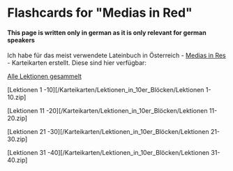 # Flashcards for "Medias in Red"


#### This page is written only in __german__ as it is only relevant for german speakers

Ich habe für das meist verwendete Lateinbuch in Österreich - [Medias in Res](https://www.veritas.at/medias-in-res-l6-3-4-neu.html?edu_grp=16&series=246&subject=16) - Karteikarten erstellt. Diese sind hier verfügbar:

[Alle Lektionen gesammelt](/Karteikarten/Karteikartenlisten.zip)

[Lektionen 1 -10][/Karteikarten/Lektionen_in_10er_Blöcken/Lektionen 1-10.zip]

[Lektionen 11 -20][/Karteikarten/Lektionen_in_10er_Blöcken/Lektionen 11-20.zip]

[Lektionen 21 -30][/Karteikarten/Lektionen_in_10er_Blöcken/Lektionen 21-30.zip]

[Lektionen 31 -40][/Karteikarten/Lektionen_in_10er_Blöcken/Lektionen 31-40.zip]

